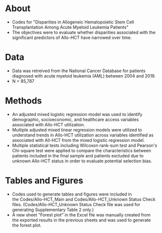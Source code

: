 # About
* Codes for "Disparities in Allogeneic Hematopoietic Stem Cell Transplantation Among Acute Myeloid Leukemia Patients"
* The objectives were to evaluate whether disparities associated with the significant predictors of Allo-HCT have narrowed over time.
# Data

* Data was retreived from the National Cancer Database for patients diagnosed with acute myeloid leukemia (AML) between 2004 and 2019.
* N = 85,787
  
# Methods
* An adjusted mixed logistic regression model was used to identify demographic, socioeconomic, and healthcare access variables associated with Allo-HCT utilization.
* Multiple adjusted mixed linear regression models were utilized to understand trends in Allo-HCT utilization across variables identified as associated with All-HCT from the mixed logistic regression model.
* Multiple statistical tests including Wilcoxon rank-sum test and Pearson's Chi-square test were applied to compare the characteristics between patients included in the final sample and patients excluded due to unknown Allo-HCT status in order to evaluate potential selection bias.

# Tables and Figures
* Codes used to generate tables and figures were included in the Codes/Allo-HCT_Main and Codes/Allo-HCT_Unknown Status Check files. (Codes/Allo-HCT_Unknown Status Check file was used for generating Supplementary Table 2 only.)
* A new sheet "Forest plot" in the Excel file was manually created from the exported results in the previous sheets and was used to generate the forest plot.
